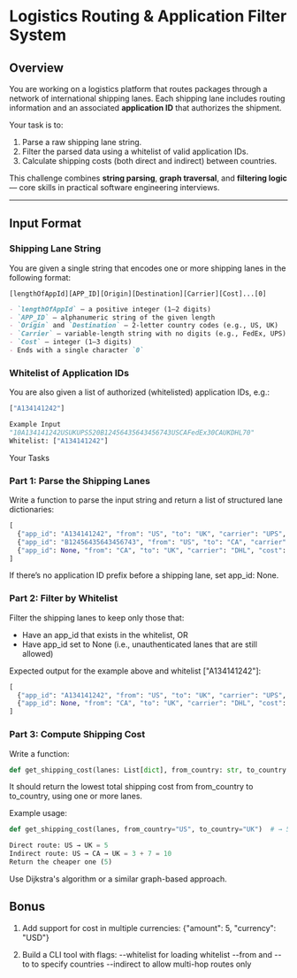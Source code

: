 # Logistics Routing & Application Filter System

## Overview

You are working on a logistics platform that routes packages through a network of international shipping lanes. Each shipping lane includes routing information and an associated **application ID** that authorizes the shipment.

Your task is to:

1. Parse a raw shipping lane string.
2. Filter the parsed data using a whitelist of valid application IDs.
3. Calculate shipping costs (both direct and indirect) between countries.

This challenge combines **string parsing**, **graph traversal**, and **filtering logic** — core skills in practical software engineering interviews.

---

## Input Format

### Shipping Lane String

You are given a single string that encodes one or more shipping lanes in the following format:

`[lengthOfAppId][APP_ID][Origin][Destination][Carrier][Cost]...[0]`

```md
- `lengthOfAppId` — a positive integer (1–2 digits)
- `APP_ID` — alphanumeric string of the given length
- `Origin` and `Destination` — 2-letter country codes (e.g., US, UK)
- `Carrier` — variable-length string with no digits (e.g., FedEx, UPS)
- `Cost` — integer (1–3 digits)
- Ends with a single character `0`
```

### Whitelist of Application IDs

You are also given a list of authorized (whitelisted) application IDs, e.g.:

```python
["A134141242"]

Example Input
"10A134141242USUKUPS520B12456435643456743USCAFedEx30CAUKDHL70"
Whitelist: ["A134141242"]
```

Your Tasks
### Part 1: Parse the Shipping Lanes

Write a function to parse the input string and return a list of structured lane dictionaries:

```python
[
  {"app_id": "A134141242", "from": "US", "to": "UK", "carrier": "UPS", "cost": 5},
  {"app_id": "B12456435643456743", "from": "US", "to": "CA", "carrier": "FedEx", "cost": 3},
  {"app_id": None, "from": "CA", "to": "UK", "carrier": "DHL", "cost": 7}
]
```
If there’s no application ID prefix before a shipping lane, set app_id: None.


### Part 2: Filter by Whitelist
Filter the shipping lanes to keep only those that:

- Have an app_id that exists in the whitelist, OR
- Have app_id set to None (i.e., unauthenticated lanes that are still allowed)

Expected output for the example above and whitelist ["A134141242"]:

```python
[
  {"app_id": "A134141242", "from": "US", "to": "UK", "carrier": "UPS", "cost": 5},
  {"app_id": None, "from": "CA", "to": "UK", "carrier": "DHL", "cost": 7}
]
```


### Part 3: Compute Shipping Cost
Write a function:

```python
def get_shipping_cost(lanes: List[dict], from_country: str, to_country: str) -> int
```
It should return the lowest total shipping cost from from_country to to_country, using one or more lanes.


Example usage:

```python
def get_shipping_cost(lanes, from_country="US", to_country="UK")  # → 5

Direct route: US → UK = 5
Indirect route: US → CA → UK = 3 + 7 = 10
Return the cheaper one (5)
```

Use Dijkstra's algorithm or a similar graph-based approach.

## Bonus
1. Add support for cost in multiple currencies: {"amount": 5, "currency": "USD"}

2. Build a CLI tool with flags:
--whitelist for loading whitelist
--from and --to to specify countries
--indirect to allow multi-hop routes only

